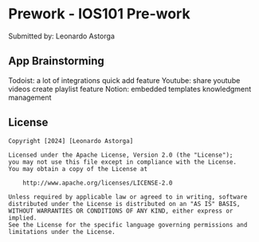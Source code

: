 # Prework - IOS101 Pre-work

Submitted by: Leonardo Astorga 

## App Brainstorming 
Todoist: 
a lot of integrations
quick add feature
Youtube:
share youtube videos
create playlist feature
Notion:
embedded templates
knowledgment management 

## License

    Copyright [2024] [Leonardo Astorga]

    Licensed under the Apache License, Version 2.0 (the "License");
    you may not use this file except in compliance with the License.
    You may obtain a copy of the License at

        http://www.apache.org/licenses/LICENSE-2.0

    Unless required by applicable law or agreed to in writing, software
    distributed under the License is distributed on an "AS IS" BASIS,
    WITHOUT WARRANTIES OR CONDITIONS OF ANY KIND, either express or implied.
    See the License for the specific language governing permissions and
    limitations under the License.
